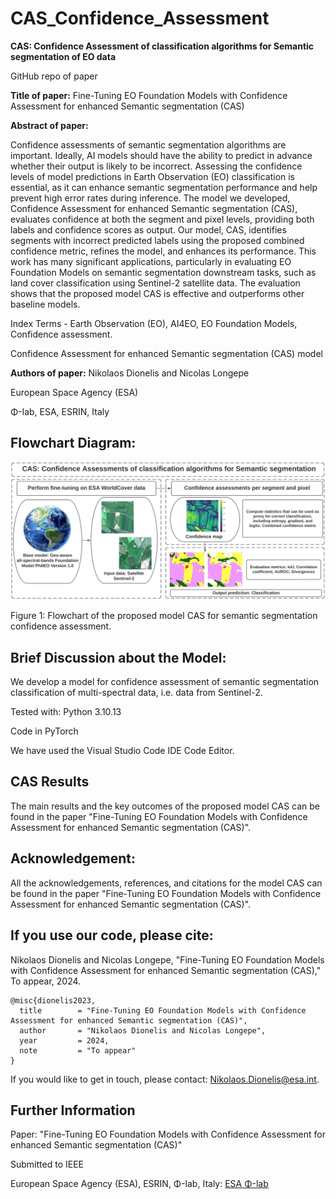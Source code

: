 # CAS_Confidence_Assessment
**CAS: Confidence Assessment of classification algorithms for Semantic segmentation of EO data**

GitHub repo of paper  



**Title of paper:** Fine-Tuning EO Foundation Models with Confidence Assessment for enhanced Semantic segmentation (CAS)      



**Abstract of paper:**

Confidence assessments of semantic segmentation algorithms are important. Ideally, AI models should have the ability to predict in advance whether their output is likely to be incorrect. Assessing the confidence levels of model predictions in Earth Observation (EO) classification is essential, as it can enhance semantic segmentation performance and help prevent high error rates during inference. The model we developed, Confidence Assessment for enhanced Semantic segmentation (CAS), evaluates confidence at both the segment and pixel levels, providing both labels and confidence scores as output. Our model, CAS, identifies segments with incorrect predicted labels using the proposed combined confidence metric, refines the model, and enhances its performance. This work has many significant applications, particularly in evaluating EO Foundation Models on semantic segmentation downstream tasks, such as land cover classification using Sentinel-2 satellite data. The evaluation shows that the proposed model CAS is effective and outperforms other baseline models. 

Index Terms - Earth Observation (EO), AI4EO, EO Foundation Models, Confidence assessment.   

Confidence Assessment for enhanced Semantic segmentation (CAS) model


**Authors of paper:**
Nikolaos Dionelis and Nicolas Longepe

European Space Agency (ESA)

Φ-lab, ESA, ESRIN, Italy


## Flowchart Diagram:

![plot](./Figures/FlowchartDiagramPNG.png)

Figure 1: Flowchart of the proposed model CAS for semantic segmentation confidence assessment.  


## Brief Discussion about the Model:

We develop a model for confidence assessment of semantic segmentation classification of multi-spectral data, i.e. data from Sentinel-2. 


Tested with: Python 3.10.13

Code in PyTorch

We have used the Visual Studio Code IDE Code Editor.

## CAS Results

The main results and the key outcomes of the proposed model CAS can be found in the paper "Fine-Tuning EO Foundation Models with Confidence Assessment for enhanced Semantic segmentation (CAS)".

## Acknowledgement:

All the acknowledgements, references, and citations for the model CAS can be found in the paper "Fine-Tuning EO Foundation Models with Confidence Assessment for enhanced Semantic segmentation (CAS)". 

## If you use our code, please cite:

Nikolaos Dionelis and Nicolas Longepe, "Fine-Tuning EO Foundation Models with Confidence Assessment for enhanced Semantic segmentation (CAS)," To appear, 2024.

```
@misc{dionelis2023,
  title        = "Fine-Tuning EO Foundation Models with Confidence Assessment for enhanced Semantic segmentation (CAS)",
  author       = "Nikolaos Dionelis and Nicolas Longepe",
  year         = 2024,
  note         = "To appear"
}
```

If you would like to get in touch, please contact: [Nikolaos.Dionelis@esa.int](mailto:Nikolaos.Dionelis@esa.int?subject=[GitHub]).

## Further Information

Paper: "Fine-Tuning EO Foundation Models with Confidence Assessment for enhanced Semantic segmentation (CAS)"  

Submitted to IEEE   

European Space Agency (ESA), ESRIN, Φ-lab, Italy: [ESA Φ-lab](http://philab.esa.int)

